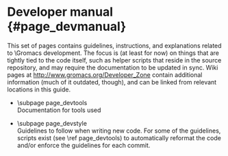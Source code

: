 Developer manual {#page_devmanual}
================

This set of pages contains guidelines, instructions, and explanations related
to \Gromacs development.  The focus is (at least for now) on things that are
tightly tied to the code itself, such as helper scripts that reside in the
source repository, and may require the documentation to be updated in sync.
Wiki pages at <http://www.gromacs.org/Developer_Zone> contain additional
information (much of it outdated, though), and can be linked from relevant
locations in this guide.

 - \subpage page_devtools <br/>
   Documentation for tools used

 - \subpage page_devstyle <br/>
   Guidelines to follow when writing new code. For some of the guidelines,
   scripts exist (see \ref page_devtools) to automatically reformat the code
   and/or enforce the guidelines for each commit.
